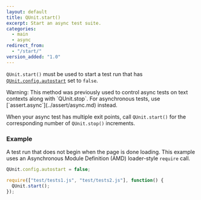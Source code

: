 ```yaml
---
layout: default
title: QUnit.start()
excerpt: Start an async test suite.
categories:
  - main
  - async
redirect_from:
  - "/start/"
version_added: "1.0"
---
```


`QUnit.start()` must be used to start a test run that has [`QUnit.config.autostart`](../config/QUnit.config.md) set to `false`.

<p class="note note--warning" markdown="1">Warning: This method was previously used to control async tests on text contexts along with `QUnit.stop`. For asynchronous tests, use [`assert.async`](../assert/async.md) instead.</p>

When your async test has multiple exit points, call `QUnit.start()` for the corresponding number of `QUnit.stop()` increments.

### Example

A test run that does not begin when the page is done loading. This example uses an Asynchronous Module Definition (AMD) loader-style `require` call.

```js
QUnit.config.autostart = false;

require(["test/tests1.js", "test/tests2.js"], function() {
  QUnit.start();
});
```
